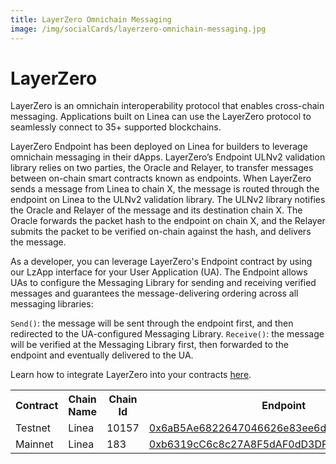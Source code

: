 ```yaml
---
title: LayerZero Omnichain Messaging
image: /img/socialCards/layerzero-omnichain-messaging.jpg
---
```


# LayerZero

LayerZero is an omnichain interoperability protocol that enables cross-chain messaging. Applications built on Linea can use the LayerZero protocol to seamlessly connect to 35+ supported blockchains.

LayerZero Endpoint has been deployed on Linea for builders to leverage omnichain messaging in their dApps. LayerZero’s Endpoint ULNv2 validation library relies on two parties, the Oracle and Relayer, to transfer messages between on-chain smart contracts known as endpoints. When LayerZero sends a message from Linea to chain X, the message is routed through the endpoint on Linea to the ULNv2 validation library. The ULNv2 library notifies the Oracle and Relayer of the message and its destination chain X. The Oracle forwards the packet hash to the endpoint on chain X, and the Relayer submits the packet to be verified on-chain against the hash, and delivers the message.

As a developer, you can leverage LayerZero's Endpoint contract by using our LzApp interface for your User Application (UA). The Endpoint allows UAs to configure the Messaging Library for sending and receiving verified messages and guarantees the message-delivering ordering across all messaging libraries:

`Send()`: the message will be sent through the endpoint first, and then redirected to the UA-configured Messaging Library. `Receive()`: the message will be verified at the Messaging Library first, then forwarded to the endpoint and eventually delivered to the UA.

Learn how to integrate LayerZero into your contracts [here](https://layerzero.gitbook.io/docs/).

<table>
  <tbody>
    <tr>
      <th>Contract</th>
      <th>Chain Name</th>
      <th>Chain Id</th>
      <th>Endpoint</th>
    </tr>
    <tr>
      <td>Testnet</td>
      <td>Linea</td>
      <td>10157</td>
      <td>
        <a href="https://goerli.lineascan.build/address/0x6aB5Ae6822647046626e83ee6dB8187151E1d5ab">
          0x6aB5Ae6822647046626e83ee6dB8187151E1d5ab
        </a>
      </td>
    </tr>
    <tr>
      <td>Mainnet</td>
      <td>Linea</td>
      <td>183</td>
      <td>
        <a href="https://lineascan.build/address/0xb6319cC6c8c27A8F5dAF0dD3DF91EA35C4720dd7">
          0xb6319cC6c8c27A8F5dAF0dD3DF91EA35C4720dd7
        </a>
      </td>
    </tr>
  </tbody>
</table>
